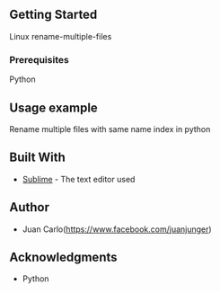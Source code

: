 ## Getting Started

Linux rename-multiple-files

### Prerequisites

Python

## Usage example

Rename multiple files with same name index in python

## Built With

* [Sublime](https://www.sublimetext.com/) - The text editor used

## Author
* Juan Carlo(https://www.facebook.com/juanjunger)

## Acknowledgments

* Python
